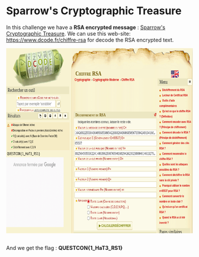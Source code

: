 <h1> Sparrow's Cryptographic Treasure </h1>

<p> In this challenge we have a <strong>RSA encrypted message</strong> : <a href=Sparrow's Cryptographic Treasure/Sparrow's Cryptographic Treasure.txt>Sparrow's Cryptographic Treasure</a>. We can use this web-site: <a href=https://www.dcode.fr/chiffre-rsa>https://www.dcode.fr/chiffre-rsa</a> for decode the RSA encrypted text.</p>

<img src=RSA-Decode.png width=800 height=500 style="display: block; margin: 0 auto"></br>

<p>And we get the flag :  <strong>QUESTCON{1_HaT3_RS1}</strong></p>
